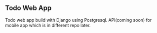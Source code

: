 ## Todo Web App

Todo web app build with Django using Postgresql. API(coming soon) for mobile app which is in different repo later.
